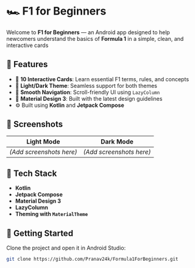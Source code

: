 # 🏎️ F1 for Beginners

Welcome to **F1 for Beginners** — an Android app designed to help newcomers understand the basics of **Formula 1** in a simple, clean, and interactive cards

## 📱 Features

- 🧠 **10 Interactive Cards**: Learn essential F1 terms, rules, and concepts
- 🌙 **Light/Dark Theme**: Seamless support for both themes
- 🧭 **Smooth Navigation**: Scroll-friendly UI using `LazyColumn`
- 🎨 **Material Design 3**: Built with the latest design guidelines
- ⚙️ Built using **Kotlin** and **Jetpack Compose**

## 📸 Screenshots

| Light Mode | Dark Mode |
|------------|-----------|
| *(Add screenshots here)* | *(Add screenshots here)* |

## 🔧 Tech Stack

- **Kotlin**
- **Jetpack Compose**
- **Material Design 3**
- **LazyColumn**
- **Theming with `MaterialTheme`**

## 🚀 Getting Started

Clone the project and open it in Android Studio:

```bash
git clone https://github.com/Pranav24k/Formula1ForBeginners.git
